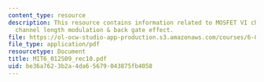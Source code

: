 ```yaml
---
content_type: resource
description: This resource contains information related to MOSFET VI characteristics
  channel length modulation & back gate effect.
file: https://ol-ocw-studio-app-production.s3.amazonaws.com/courses/6-012-microelectronic-devices-and-circuits-spring-2009/be36a7623b2a4da65679043875fb4058_MIT6_012S09_rec10.pdf
file_type: application/pdf
resourcetype: Document
title: MIT6_012S09_rec10.pdf
uid: be36a762-3b2a-4da6-5679-043875fb4058
---
```

